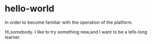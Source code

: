 # hello-world
In order to become familiar with the operation of the platform.

Hi,somebody.
I like to try something new,and I want to be a lefe-long learner.
